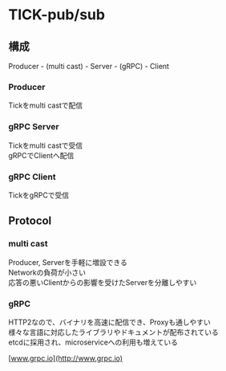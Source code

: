 # TICK-pub/sub

## 構成
Producer - (multi cast) - Server - (gRPC) - Client

### Producer
Tickをmulti castで配信<br>

### gRPC Server
Tickをmulti castで受信<br>
gRPCでClientへ配信

### gRPC Client
TickをgRPCで受信

## Protocol
### multi cast
Producer, Serverを手軽に増設できる<br>
Networkの負荷が小さい<br>
応答の悪いClientからの影響を受けたServerを分離しやすい

### gRPC
HTTP2なので、バイナリを高速に配信でき、Proxyも通しやすい<br>
様々な言語に対応したライブラリやドキュメントが配布されている<br>
etcdに採用され、microserviceへの利用も増えている

[www.grpc.io](http://www.grpc.io)
